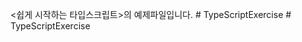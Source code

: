 <쉽게 시작하는 타입스크립트>의 예제파일입니다.
#   T y p e S c r i p t E x e r c i s e  
 #   T y p e S c r i p t E x e r c i s e  
 